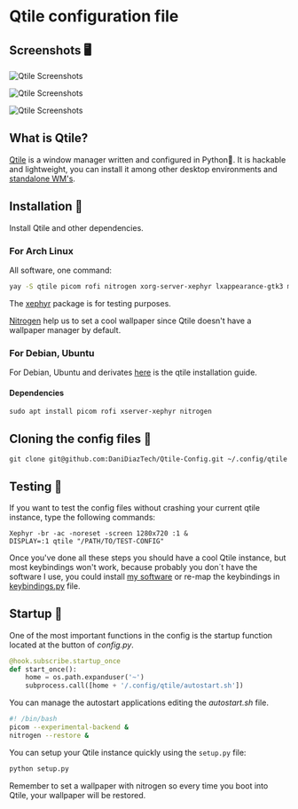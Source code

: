 # Qtile configuration file

## Screenshots 🖥️

![Qtile Screenshots](../assets/Remake-1.png)

![Qtile Screenshots](../assets/Remake-2.png)

![Qtile Screenshots](../assets/REMAKE-3.png)

## What is Qtile?

[Qtile](http://www.qtile.org/) is a window manager written and configured in Python🐍. It is hackable and lightweight, you can install it among other desktop environments and [standalone WM's](https://wiki.archlinux.org/index.php/window_manager).

## Installation 🐧

Install Qtile and other dependencies.

### For Arch Linux
All software, one command:

```bash
yay -S qtile picom rofi nitrogen xorg-server-xephyr lxappearance-gtk3 megasync python-psutil brave-browser alacritty bat playerctl pulseaudio-ctl dunst
```

The [xephyr](https://wiki.archlinux.org/index.php/Xephyr) package is for testing purposes.

[Nitrogen](https://wiki.archlinux.org/index.php/nitrogen) help us to set a cool wallpaper since Qtile doesn't have a wallpaper manager by default.

### For Debian, Ubuntu

For Debian, Ubuntu and derivates [here](http://docs.qtile.org/en/latest/manual/install/ubuntu.html) is the qtile installation guide.

#### Dependencies

```
sudo apt install picom rofi xserver-xephyr nitrogen
```

## Cloning the config files 📁

```
git clone git@github.com:DaniDiazTech/Qtile-Config.git ~/.config/qtile
```

## Testing 🧪

If you want to test the config files without crashing your current qtile instance, type the following commands:

```
Xephyr -br -ac -noreset -screen 1280x720 :1 &
DISPLAY=:1 qtile "/PATH/TO/TEST-CONFIG"
```

Once you've done all these steps you should have a cool Qtile instance, but most keybindings won't work, because probably you don´t have the software I use, you could install [my software](https://github.com/DaniDiazTech/Qtile-Config/blob/main/software.txt) or re-map the keybindings in [keybindings.py](https://github.com/Daniel1404/Qtile-Config/blob/main/keybindings.py) file.

## Startup  🏁

One of the most important functions in the config is the startup function located at the button of _config.py_.

``` python
@hook.subscribe.startup_once
def start_once():
    home = os.path.expanduser('~')
    subprocess.call([home + '/.config/qtile/autostart.sh'])
```

You can manage the autostart applications editing the  _autostart.sh_ file.

``` bash
#! /bin/bash 
picom --experimental-backend &
nitrogen --restore &
```

You can setup your Qtile instance quickly using the `setup.py` file:

```python
python setup.py
```

Remember to set a wallpaper with nitrogen so every time you boot into Qtile, your wallpaper will be restored.
